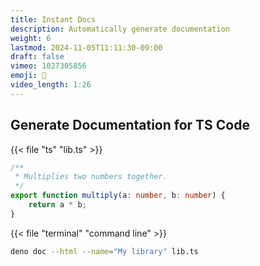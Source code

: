 ```yaml
---
title: Instant Docs
description: Automatically generate documentation
weight: 6
lastmod: 2024-11-05T11:11:30-09:00
draft: false
vimeo: 1027305856
emoji: 📑
video_length: 1:26
---
```




## Generate Documentation for TS Code

{{< file "ts" "lib.ts" >}}
```typescript
/**
 * Multiplies two numbers together.
 */
export function multiply(a: number, b: number) {
    return a * b;
}
```


{{< file "terminal" "command line" >}}
```bash
deno doc --html --name="My library" lib.ts
```